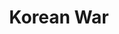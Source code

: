 ---
layout: page-breadcrumbs.html
title: Korean War
display_title: ""
concurrence: ""
template: ""
lastupdate_override: ""
relatedlinks:
  - url: ""
    title: ""
    description: ""

---